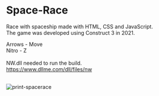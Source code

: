 # Space-Race
Race with spaceship made with HTML, CSS and JavaScript.<br>
The game was developed using Construct 3 in 2021.<br>

Arrows - Move<br>
Nitro - Z<br>
<br>
NW.dll needed to run the build.<br>
https://www.dllme.com/dll/files/nw
<br><br>

![print-spacerace](https://github.com/user-attachments/assets/b1efbb79-7f2d-42f3-a2f7-57c12095df74)

